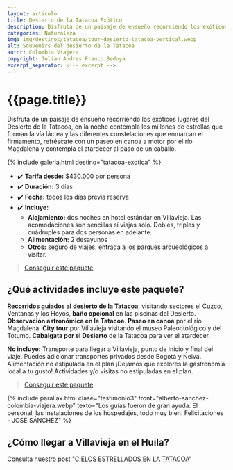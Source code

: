 ```yaml
---
layout: articulo
title: Desierto de la Tatacoa Exótico
description: Disfruta de un paisaje de ensueño recorriendo los exóticos lugares del Desierto de la Tatacoa
categories: Naturaleza
img: img/destinos/tatacoa/tour-desierto-tatacoa-vertical.webp
alt: Souvenirs del desierto de la Tatacoa
autor: Colombia Viajera
copyright: Julian Andres Franco Bedoya
excerpt_separator: <!-- excerpt -->
---
```


# {{page.title}}

Disfruta de un paisaje de ensueño recorriendo los exóticos lugares del Desierto de la Tatacoa, en la noche contempla los millones de estrellas que forman la vía láctea y las diferentes constelaciones que enmarcan el firmamento, refréscate con un paseo en canoa a motor por el río Magdalena y contempla el atardecer al paso de un caballo.

<!-- excerpt -->

<!-- Esta sección toma las fotos de los nombres que aparecen en el archivo san-agustin-tour.yml. Si deseas cambiar fotos, solamente cambias la ruta en ese archivo con el nombre de la nueva foto. Recuerda adaptar los tamaños igual al resto de las imágenes -->
{% include galeria.html destino="tatacoa-exotica" %}

* ✔️ **Tarifa desde:** $430.000 por persona
* ✔️ **Duración:** 3 días
* ✔️ **Fecha:** todos los días previa reserva
* ✔️ **Incluye:**
  * **Alojamiento:** dos noches en hotel estándar en Villavieja. Las acomodaciones son sencillas si viajas solo. Dobles, triples y cuádruples para dos personas en adelante.
  * **Alimentación:** 2 desayunos
  * **Otros:** seguro de viajes, entrada a los parques arqueológicos a visitar.

>[Conseguir este paquete](https://api.whatsapp.com/send?phone=+573209673925&text=Hola.%20Me%20encantar%C3%ADa%20saber%20m%C3%A1s%20sobre%20este%20paquete:%20Tatacoa%20Ex%C3%B3tica)

## ¿Qué actividades incluye este paquete?

**Recorridos guiados al desierto de la Tatacoa**, visitando sectores el Cuzco, Ventanas y los Hoyos, **baño opcional** en las piscinas del Desierto. **Observación astronómica en la Tatacoa**. **Paseo en canoa** por el río Magdalena. **City tour** por Villavieja visitando el museo Paleontológico y del Totumo. **Cabalgata por el Desierto** de la Tatacoa para ver el atardecer.

**No incluye:** Transporte para llegar a Villavieja, punto de inicio y final del viaje. Puedes adicionar transportes privados desde Bogotá y Neiva. Alimentación no estipulada en el plan ¡Dejamos que explores la gastronomía local a tu gusto! Actividades y/o visitas no estipuladas en el plan.

>[Conseguir este paquete](https://api.whatsapp.com/send?phone=+573209673925&text=Hola.%20Me%20encantar%C3%ADa%20saber%20m%C3%A1s%20sobre%20este%20paquete:%20Tatacoa%20Ex%C3%B3tica)

{% include parallax.html clase="testimonio3" front="alberto-sanchez-colombia-viajera.webp" texto="Los guías fueron de gran ayuda. El personal, las instalaciones de los hospedajes, todo muy bien. Felicitaciones - JOSE SÁNCHEZ" %}

## ¿Cómo llegar a Villavieja  en el Huila?

Consulta nuestro post ["CIELOS ESTRELLADOS EN LA TATACOA"]({{site.baseurl}}/tour-estrellas-desierto-tatacoa/)
